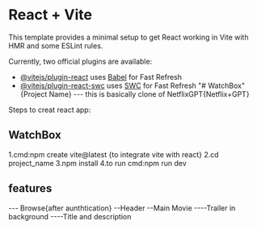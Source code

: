 # React + Vite

This template provides a minimal setup to get React working in Vite with HMR and some ESLint rules.

Currently, two official plugins are available:

- [@vitejs/plugin-react](https://github.com/vitejs/vite-plugin-react/blob/main/packages/plugin-react/README.md) uses [Babel](https://babeljs.io/) for Fast Refresh
- [@vitejs/plugin-react-swc](https://github.com/vitejs/vite-plugin-react-swc) uses [SWC](https://swc.rs/) for Fast Refresh
"# WatchBox" {Project Name}
--- this is basically clone of NetflixGPT{Netflix+GPT}

Steps to creat react app:
## WatchBox
   1.cmd:npm create vite@latest {to integrate vite with react}
   2.cd project_name
   3.npm install 
   4.to run cmd:npm run dev
   

## features
--- Browse{after aunthtication}
   --Header
   --Main Movie
      ----Trailer in background
      ----Title and description

